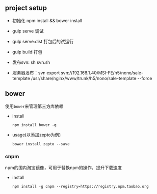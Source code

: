 ## project setup
* 初始化 npm install && bower install

* gulp serve  调试

* gulp serve:dist  打包后的试运行

* gulp build 打包

* 发布svn: sh svn.sh

* 服务器发布：svn export svn://192.168.1.40/MSI-FE/h5/nono/sale-template /usr/share/nginx/www/trunk/h5/nono/sale-template --force


## bower
使用`bower`来管理第三方库依赖  

* install  

	~~~
	npm install bower -g
	~~~
* usage(以添加zepto为例)
	
	~~~
	bower install zepto --save
	~~~

### cnpm
npm的国内淘宝镜像，可用于替换npm的操作，提升下载速度

* install

	~~~
	npm install -g cnpm --registry=https://registry.npm.taobao.org
	~~~
